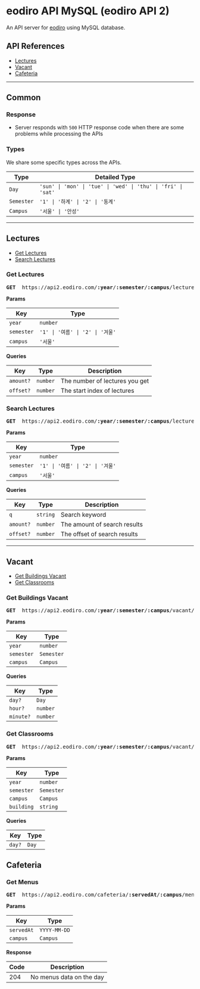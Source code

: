 # eodiro API MySQL (eodiro API 2)

An API server for [eodiro](https://github.com/paywteam/eodiro.com) using MySQL database.

## API References

- [Lectures](#Lectures)
- [Vacant](#Vacant)
- [Cafeteria](#Cafeteria)

---

## Common

### Response

- Server responds with `500` HTTP response code when there are some problems while processing the APIs

### Types

We share some specific types across the APIs.

| Type       | Detailed Type                                                 |
| ---------- | ------------------------------------------------------------- |
| `Day`      | `'sun' \| 'mon' \| 'tue' \| 'wed' \| 'thu' \| 'fri' \| 'sat'` |
| `Semester` | `'1' \| '하계' \| '2' \| '동계'`                              |
| `Campus`   | `'서울' \| '안성'`                                            |

---

## Lectures

- [Get Lectures](#Get-Lectures)
- [Search Lectures](#Search-Lectures)

### Get Lectures

<pre>
<b>GET</b>  https://api2.eodiro.com/<b>:year</b>/<b>:semester</b>/<b>:campus</b>/lectures
</pre>

**Params**

| Key        | Type                             |
| ---------- | -------------------------------- |
| `year`     | `number`                         |
| `semester` | `'1' \| '여름' \| '2' \| '겨울'` |
| `campus`   | `'서울'`                         |

**Queries**

| Key       | Type     | Description                    |
| --------- | -------- | ------------------------------ |
| `amount?` | `number` | The number of lectures you get |
| `offset?` | `number` | The start index of lectures    |

### Search Lectures

<pre>
<b>GET</b>  https://api2.eodiro.com/<b>:year</b>/<b>:semester</b>/<b>:campus</b>/lectures/search
</pre>

**Params**

| Key        | Type                             |
| ---------- | -------------------------------- |
| `year`     | `number`                         |
| `semester` | `'1' \| '여름' \| '2' \| '겨울'` |
| `campus`   | `'서울'`                         |

**Queries**

| Key       | Type     | Description                  |
| --------- | -------- | ---------------------------- |
| `q`       | `string` | Search keyword               |
| `amount?` | `number` | The amount of search results |
| `offset?` | `number` | The offset of search results |

---

## Vacant

- [Get Buildings Vacant](#Get-Buildings-Vacant)
- [Get Classrooms](#Get-Classrooms)

### Get Buildings Vacant

<pre>
<b>GET</b>  https://api2.eodiro.com/<b>:year</b>/<b>:semester</b>/<b>:campus</b>/vacant/buildings
</pre>

**Params**

| Key        | Type       |
| ---------- | ---------- |
| `year`     | `number`   |
| `semester` | `Semester` |
| `campus`   | `Campus`   |

**Queries**

| Key       | Type     |
| --------- | -------- |
| `day?`    | `Day`    |
| `hour?`   | `number` |
| `minute?` | `number` |

### Get Classrooms

<pre>
<b>GET</b>  https://api2.eodiro.com/<b>:year</b>/<b>:semester</b>/<b>:campus</b>/vacant/<b>:building</b>/classrooms
</pre>

**Params**

| Key        | Type       |
| ---------- | ---------- |
| `year`     | `number`   |
| `semester` | `Semester` |
| `campus`   | `Campus`   |
| `building` | `string`   |

**Queries**

| Key    | Type  |
| ------ | ----- |
| `day?` | `Day` |

## Cafeteria

### Get Menus

<pre>
<b>GET</b>  https://api2.eodiro.com/cafeteria/<b>:servedAt</b>/<b>:campus</b>/menus
</pre>

**Params**

| Key        | Type         |
| ---------- | ------------ |
| `servedAt` | `YYYY-MM-DD` |
| `campus`   | `Campus`     |

**Response**

| Code | Description              |
| ---- | ------------------------ |
| 204  | No menus data on the day |
